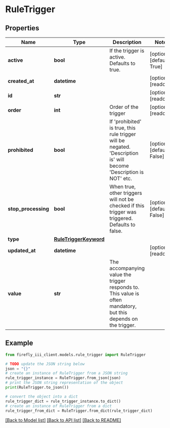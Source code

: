 # RuleTrigger


## Properties

Name | Type | Description | Notes
------------ | ------------- | ------------- | -------------
**active** | **bool** | If the trigger is active. Defaults to true. | [optional] [default to True]
**created_at** | **datetime** |  | [optional] [readonly] 
**id** | **str** |  | [optional] [readonly] 
**order** | **int** | Order of the trigger | [optional] [readonly] 
**prohibited** | **bool** | If &#39;prohibited&#39; is true, this rule trigger will be negated. &#39;Description is&#39; will become &#39;Description is NOT&#39; etc. | [optional] [default to False]
**stop_processing** | **bool** | When true, other triggers will not be checked if this trigger was triggered. Defaults to false. | [optional] [default to False]
**type** | [**RuleTriggerKeyword**](RuleTriggerKeyword.md) |  | 
**updated_at** | **datetime** |  | [optional] [readonly] 
**value** | **str** | The accompanying value the trigger responds to. This value is often mandatory, but this depends on the trigger. | 

## Example

```python
from firefly_iii_client.models.rule_trigger import RuleTrigger

# TODO update the JSON string below
json = "{}"
# create an instance of RuleTrigger from a JSON string
rule_trigger_instance = RuleTrigger.from_json(json)
# print the JSON string representation of the object
print(RuleTrigger.to_json())

# convert the object into a dict
rule_trigger_dict = rule_trigger_instance.to_dict()
# create an instance of RuleTrigger from a dict
rule_trigger_from_dict = RuleTrigger.from_dict(rule_trigger_dict)
```
[[Back to Model list]](../README.md#documentation-for-models) [[Back to API list]](../README.md#documentation-for-api-endpoints) [[Back to README]](../README.md)


